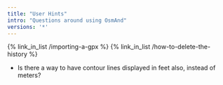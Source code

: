 ```yaml
---
title: "User Hints"
intro: "Questions around using OsmAnd"
versions: '*'
---
```


{% link_in_list /importing-a-gpx %}
{% link_in_list /how-to-delete-the-history %}
- Is there a way to have contour lines displayed in feet also, instead of meters?




